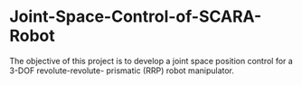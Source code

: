 # Joint-Space-Control-of-SCARA-Robot
The objective of this project is to develop a joint space position control for a 3-DOF revolute-revolute- prismatic (RRP) robot manipulator.

